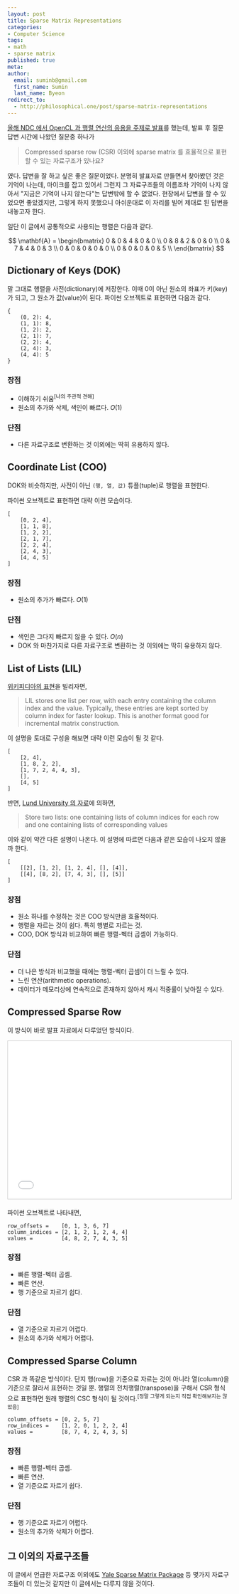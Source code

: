 ```yaml
---
layout: post
title: Sparse Matrix Representations
categories:
- Computer Science
tags:
- math
- sparse matrix
published: true
meta:
author:
  email: suminb@gmail.com
  first_name: Sumin
  last_name: Byeon
redirect_to:
  - http://philosophical.one/post/sparse-matrix-representations
---
```


[올해 NDC 에서 OpenCL 과 행렬 연산의 응용을 주제로 발표](http://www.slideshare.net/suminb/durango-opencl)를 했는데, 발표 후 질문 답변 시간에 나왔던 질문중 하나가

> Compressed sparse row (CSR) 이외에 sparse matrix 를 효율적으로 표현할 수 있는 자료구조가 있나요?

였다. 답변을 잘 하고 싶은 좋은 질문이었다. 분명히 발표자료 만들면서 찾아봤던 것은 기억이 나는데, 마이크를 잡고 있어서 그런지 그 자료구조들의 이름조차 기억이 나지 않아서 "지금은 기억이 나지 않는다"는 답변밖에 할 수 없었다. 현장에서 답변을 할 수 있었으면 좋았겠지만, 그렇게 하지 못했으니 아쉬운대로 이 자리를 빌어 제대로 된 답변을 내놓고자 한다.

일단 이 글에서 공통적으로 사용되는 행렬은 다음과 같다.

$$
\mathbf{A} = \begin{bmatrix}
    0 & 0 & 4 & 0 & 0  \\
    0 & 8 & 2 & 0 & 0  \\
    0 & 7 & 4 & 0 & 3  \\
    0 & 0 & 0 & 0 & 0  \\
    0 & 0 & 0 & 0 & 5  \\
\end{bmatrix}
$$

Dictionary of Keys (DOK)
---
말 그대로 행렬을 사전(dictionary)에 저장한다. 이때 0이 아닌 원소의 좌표가 키(key)가 되고, 그 원소가 값(value)이 된다. 파이썬 오브젝트로 표현하면 다음과 같다.

    {
        (0, 2): 4,
        (1, 1): 8,
        (1, 2): 2,
        (2, 1): 7,
        (2, 2): 4,
        (2, 4): 3,
        (4, 4): 5
    }

### 장점
* 이해하기 쉬움<sup>[나의 주관적 견해]</sup>
* 원소의 추가와 삭제, 색인이 빠르다. $O(1)$

### 단점
* 다른 자료구조로 변환하는 것 이외에는 딱히 유용하지 않다.

Coordinate List (COO)
---
DOK와 비슷하지만, 사전이 아닌 `(행, 열, 값)` 튜플(tuple)로 행렬을 표현한다.

파이썬 오브젝트로 표현하면 대략 이런 모습이다.

    [
        [0, 2, 4],
        [1, 1, 8],
        [1, 2, 2],
        [2, 1, 7],
        [2, 2, 4],
        [2, 4, 3],
        [4, 4, 5]
    ]

### 장점
* 원소의 추가가 빠르다. $O(1)$

### 단점
* 색인은 그다지 빠르지 않을 수 있다. $O(n)$
* DOK 와 마찬가지로 다른 자료구조로 변환하는 것 이외에는 딱히 유용하지 않다.

List of Lists (LIL)
---

[위키피디아의 표현](https://en.wikipedia.org/wiki/Sparse_matrix)을 빌리자면,

> LIL stores one list per row, with each entry containing the column index and the value. Typically, these entries are kept sorted by column index for faster lookup. This is another format good for incremental matrix construction.

이 설명을 토대로 구성을 해보면 대략 이런 모습이 될 것 같다.

    [
        [2, 4],
        [1, 8, 2, 2],
        [1, 7, 2, 4, 4, 3],
        [],
        [4, 5]
    ]

반면, [Lund University 의 자료](http://www.maths.lth.se/na/courses/FMNN25/media/material/sparse_lecture.pdf)에 의하면,

> Store two lists: one containing lists of column indices for each row and one containing lists of corresponding values

이와 같이 약간 다른 설명이 나온다. 이 설명에 따르면 다음과 같은 모습이 나오지 않을까 한다.

    [
        [[2], [1, 2], [1, 2, 4], [], [4]],
        [[4], [8, 2], [7, 4, 3], [], [5]]
    ]

### 장점
* 원소 하나를 수정하는 것은 COO 방식만큼 효율적이다.
* 행렬을 자르는 것이 쉽다. 특히 행별로 자르는 것.
* COO, DOK 방식과 비교하여 빠른 행렬-벡터 곱셈이 가능하다.

### 단점
* 더 나은 방식과 비교했을 때에는 행렬-벡터 곱셈이 더 느릴 수 있다.
* 느린 연산(arithmetic operations).
* 데이터가 메모리상에 연속적으로 존재하지 않아서 캐시 적중률이 낮아질 수 있다.

Compressed Sparse Row
---

이 방식이 바로 발표 자료에서 다루었던 방식이다.

<iframe src="//www.slideshare.net/slideshow/embed_code/key/wIG0hCSCROKQBb?startSlide=128" width="630" height="355" frameborder="0" marginwidth="0" marginheight="0" scrolling="no" style="border:1px solid #CCC; border-width:1px; margin-bottom:5px; max-width: 100%;" allowfullscreen> </iframe> 

파이썬 오브젝트로 나타내면,

    row_offsets =    [0, 1, 3, 6, 7]
    column_indices = [2, 1, 2, 1, 2, 4, 4]
    values =         [4, 8, 2, 7, 4, 3, 5]

### 장점
* 빠른 행렬-벡터 곱셈.
* 빠른 연산.
* 행 기준으로 자르기 쉽다.

### 단점

* 열 기준으로 자르기 어렵다.
* 원소의 추가와 삭제가 어렵다.

Compressed Sparse Column
---

CSR 과 똑같은 방식이다. 단지 행(row)을 기준으로 자르는 것이 아니라 열(column)을 기준으로 잘라서 표현하는 것일 뿐. 행렬의 전치행렬(transpose)을 구해서 CSR 형식으로 표현하면 원래 행렬의 CSC 형식이 될 것이다.<sup>[정말 그렇게 되는지 직접 확인해보지는 않았음]</sup>

    column_offsets = [0, 2, 5, 7]
    row_indices =    [1, 2, 0, 1, 2, 2, 4]
    values =         [8, 7, 4, 2, 4, 3, 5]

### 장점

* 빠른 행렬-벡터 곱셈.
* 빠른 연산.
* 열 기준으로 자르기 쉽다.

### 단점

* 행 기준으로 자르기 어렵다.
* 원소의 추가와 삭제가 어렵다.

그 이외의 자료구조들
---
이 글에서 언급한 자료구조 이외에도 [Yale Sparse Matrix Package](http://cpsc.yale.edu/sites/default/files/files/tr112.pdf) 등 몇가지 자료구조들이 더 있는것 같지만 이 글에서는 다루지 않을 것이다.